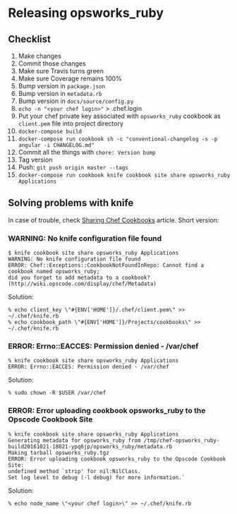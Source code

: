 # Releasing opsworks\_ruby

## Checklist

1. Make changes
1. Commit those changes
1. Make sure Travis turns green
1. Make sure Coverage remains 100%
1. Bump version in `package.json`
1. Bump version in `metadata.rb`
1. Bump version in `docs/source/config.py`
1. `echo -n "<your chef login>"` > .chef.login
1. Put your chef private key associated with `opsworks_ruby` cookbook as `client.pem`
   file into project directory
1. `docker-compose build`
1. `docker-compose run cookbook sh -c "conventional-changelog -s -p angular -i CHANGELOG.md"`
1. Commit all the things with `chore: Version bump`
1. Tag version
1. Push: `git push origin master --tags`
1. `docker-compose run cookbook knife cookbook site share opsworks_ruby Applications`

## Solving problems with knife

In case of trouble, check [Sharing Chef Cookbooks](http://fabiorehm.com/blog/2013/10/01/sharing-chef-cookbooks/)
article. Short version:

### WARNING: No knife configuration file found

```shell
$ knife cookbook site share opsworks_ruby Applications
WARNING: No knife configuration file found
ERROR: Chef::Exceptions::CookbookNotFoundInRepo: Cannot find a cookbook named opsworks_ruby;
did you forget to add metadata to a cookbook? (http://wiki.opscode.com/display/chef/Metadata)
```

Solution:

```shell
% echo client_key \"#{ENV['HOME']}/.chef/client.pem\" >> ~/.chef/knife.rb
% echo cookbook_path \"#{ENV['HOME']}/Projects/cookbooks\" >> ~/.chef/knife.rb
```

### ERROR: Errno::EACCES: Permission denied - /var/chef

```shell
% knife cookbook site share opsworks_ruby Applications
ERROR: Errno::EACCES: Permission denied - /var/chef
```

Solution:

```shell
% sudo chown -R $USER /var/chef
```

### ERROR: Error uploading cookbook opsworks_ruby to the Opscode Cookbook Site

```shell
% knife cookbook site share opsworks_ruby Applications
Generating metadata for opsworks_ruby from /tmp/chef-opsworks_ruby-build20161021-18021-ypq6jp/opsworks_ruby/metadata.rb
Making tarball opsworks_ruby.tgz
ERROR: Error uploading cookbook opsworks_ruby to the Opscode Cookbook Site:
undefined method `strip' for nil:NilClass.
Set log level to debug (-l debug) for more information.`
```

Solution:

```shell
% echo node_name \"<your chef login>\" >> ~/.chef/knife.rb
```
